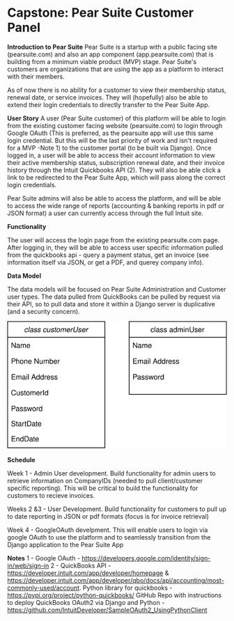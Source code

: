 # Capstone:  Pear Suite Customer Panel

**Introduction to Pear Suite**
Pear Suite is a startup with a public facing site (pearsuite.com) and also an app component (app.pearsuite.com) that is building from a minimum viable product (MVP) stage. Pear Suite's customers are organizations that are using the app as a  platform to interact with their members.

As of now there is no ability for a customer to view their membership status, renewal date, or service invoices. They will (hopefully) also be able to extend their login credentials to directly transfer to the Pear Suite App.

**User Story**
A user (Pear Suite customer) of this platform will be able to login from the existing customer facing website (pearsuite.com) to login through Google OAuth (This is preferred, as the pearsuite app will use this same login credential. But this will be the last priority of work and isn't required for a MVP -Note 1) to the customer portal (to be built via Django).  Once logged in, a user will be able to access their account information to view their active membership status, subscription renewal date, and their invoice history through the Intuit Quickbooks API (2). They will also be able click a link to be redirected to the Pear Suite App, which will pass along the correct login credentials.

Pear Suite admins will also be able to access the platform, and will be able to access the wide range of reports (accounting & banking reports in pdf or JSON format) a user can currently access through the full Intuit site. 


**Functionality**

The user will access the login page from the existing pearsuite.com page. After logging in, they will be able to access user specific information pulled from the quickbooks api - query a payment status, get an invoice (see information itself via JSON, or get a PDF, and querey company info). 

**Data Model**

The data models will be focused on Pear Suite Administration and Customer user types. The data pulled from QuickBooks can be pulled by request via their API, so to pull data and store it within a Django server is duplicative (and a security concern).

![img - classes](./classes.drawio.svg)

**Schedule**

Week 1 - Admin User development. Build functionality for admin users to retrieve information on CompanyIDs (needed to pull client/customer specific reporting). This will be critical to build the functionality for customers to recieve invoices.

Weeks 2 &3 - User Development. Build functionality for customers to pull up to date reporting in JSON or pdf formats (focus is for invoice retrieval)

Week 4 - GoogleOAuth develpment. This will enable users to login via google OAuth to use the platform and to seamlessly transition from the Django application to the Pear Suite App


**Notes**
1 - Google OAuth - https://developers.google.com/identity/sign-in/web/sign-in
2 - QuickBooks API -  https://developer.intuit.com/app/developer/homepage & https://developer.intuit.com/app/developer/qbo/docs/api/accounting/most-commonly-used/account. Python library for quickbooks - https://pypi.org/project/python-quickbooks/ GitHub Repo with instructions to deploy QuickBooks OAuth2 via Django and Python - https://github.com/IntuitDeveloper/SampleOAuth2_UsingPythonClient